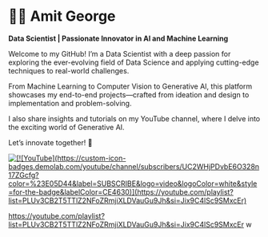 # 🏄‍♂️ Amit George

**Data Scientist | Passionate Innovator in AI and Machine Learning**

Welcome to my GitHub! I’m a Data Scientist with a deep passion for exploring the ever-evolving field of Data Science and applying cutting-edge techniques to real-world challenges.

From Machine Learning to Computer Vision to Generative AI, this platform showcases my end-to-end projects—crafted from ideation and design to implementation and problem-solving.

I also share insights and tutorials on my YouTube channel, where I delve into the exciting world of Generative AI.

Let’s innovate together! 🚀

<p align="left">
      <a href="https://www.youtube.com/c/fknight?sub_confirmation=1">
         <img alt="[![YouTube](https://custom-icon-badges.demolab.com/youtube/channel/subscribers/UC2WHjPDvbE6O328n17ZGcfg?color=%23E05D44&label=SUBSCRIBE&logo=video&logoColor=white&style=for-the-badge&labelColor=CE4630)](https://youtube.com/playlist?list=PLUv3CB2T5TTlZ2NFoZRmjiXLDVauGu9Jh&si=Jix9C4lSc9SMxcEr)"/></a> 

         

https://youtube.com/playlist?list=PLUv3CB2T5TTlZ2NFoZRmjiXLDVauGu9Jh&si=Jix9C4lSc9SMxcEr
w
